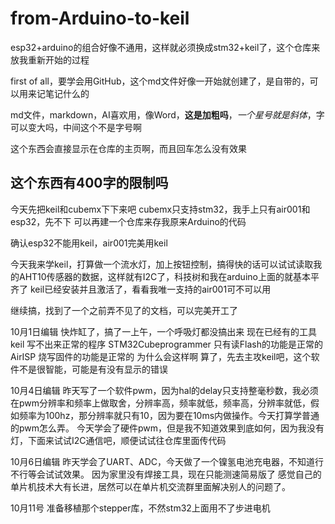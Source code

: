 # from-Arduino-to-keil
esp32+arduino的组合好像不通用，这样就必须换成stm32+keil了，这个仓库来放我重新开始的过程

first of all，要学会用GitHub，这个md文件好像一开始就创建了，是自带的，可以用来记笔记什么的

md文件，markdown，AI喜欢用，像Word，**这是加粗吗**，*一个星号就是斜体*，字可以变大吗，中间这个不是字号啊

这个东西会直接显示在仓库的主页啊，而且回车怎么没有效果

这个东西有400字的限制吗
------------
今天先把keil和cubemx下下来吧
cubemx只支持stm32，我手上只有air001和esp32，先不下
可以再建一个仓库来存我原来Arduino的代码

确认esp32不能用keil，air001完美用keil

今天我来学keil，打算做一个流水灯，加上按钮控制，搞得快的话可以试试读取我的AHT10传感器的数据，这样就有I2C了，科技树和我在arduino上面的就基本平齐了
keil已经安装并且激活了，看看我唯一支持的air001可不可以用

继续搞，找到了一个之前弄不见了的文档，可以完美开工了

10月1日编辑
快炸缸了，搞了一上午，一个呼吸灯都没搞出来
现在已经有的工具
  keil                  写不出来正常的程序
  STM32Cubeprogrammer   只有读Flash的功能是正常的
  AirISP                烧写固件的功能是正常的
为什么会这样啊
算了，先去主攻keil吧，这个软件不是很智能，可能是有没有显示的错误

10月4日编辑
昨天写了一个软件pwm，因为hal的delay只支持整毫秒数，我必须在pwm分辨率和频率上做取舍，分辨率高，频率就低，频率高，分辨率就低，假如频率为100hz，那分辨率就只有10，因为要在10ms内做操作。今天打算学普通的pwm怎么弄。
今天学会了硬件pwm，但是我不知道效果到底如何，因为我没有灯，下面来试试I2C通信吧，顺便试试往仓库里面传代码

10月6日编辑
昨天学会了UART、ADC，今天做了一个镍氢电池充电器，不知道行不行等会试试效果。
因为家里没有焊接工具，现在只能测速简易版了
感觉自己的单片机技术大有长进，居然可以在单片机交流群里面解决别人的问题了。

10月11号
准备移植那个stepper库，不然stm32上面用不了步进电机

